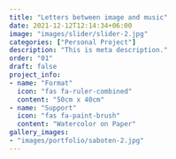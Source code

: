 ```yaml
---
title: "Letters between image and music"
date: 2021-12-12T12:14:34+06:00
image: "images/slider/slider-2.jpg"
categories: ["Personal Project"]
description: "This is meta description."
order: "01"
draft: false
project_info:
- name: "Format"
  icon: "fas fa-ruler-combined"
  content: "50cm x 40cm"
- name: "Support"
  icon: "fas fa-paint-brush"
  content: "Watercolor on Paper"
gallery_images:
- "images/portfolio/saboten-2.jpg"
---
```

